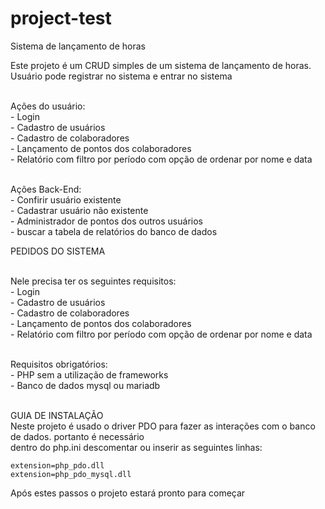 ﻿# project-test
Sistema de lançamento de horas

Este projeto é um CRUD simples de um sistema de lançamento de horas.
Usuário pode registrar no sistema e entrar no sistema<br><br>

Ações do usuário:<br>
    - Login<br>
    - Cadastro de usuários<br>
    - Cadastro de colaboradores<br>
    - Lançamento de pontos dos colaboradores<br>
    - Relatório com filtro por período com opção de ordenar por nome e data<br><br>

Ações Back-End:<br>
    - Confirir usuário existente<br>
    - Cadastrar usuário não existente<br>
    - Administrador de pontos dos outros usuários<br>
    - buscar a tabela de relatórios do banco de dados<br>

PEDIDOS DO SISTEMA<br><br>

Nele precisa ter os seguintes requisitos:<br>
    - Login<br>
    - Cadastro de usuários<br>
    - Cadastro de colaboradores<br>
    - Lançamento de pontos dos colaboradores<br>
    - Relatório com filtro por período com opção de ordenar por nome e data<br><br>

Requisitos obrigatórios:<br>
    - PHP sem a utilização de frameworks<br>
    - Banco de dados mysql ou mariadb<br><br>

GUIA DE INSTALAÇÃO<br>
   Neste projeto é usado o driver PDO para fazer as interações com o banco de dados. portanto é necessário<br>
   dentro do php.ini descomentar ou inserir as seguintes linhas:
    
    extension=php_pdo.dll
    extension=php_pdo_mysql.dll
    
Após estes passos o projeto estará pronto para começar
